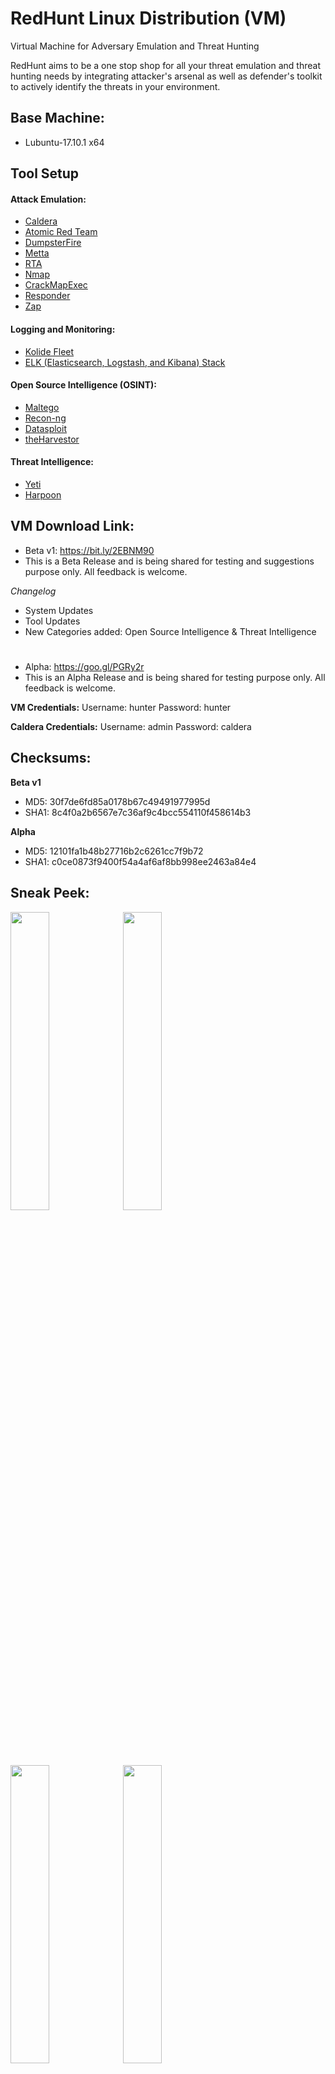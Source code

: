 # RedHunt Linux Distribution (VM)
Virtual Machine for Adversary Emulation and Threat Hunting

RedHunt aims to be a one stop shop for all your threat emulation and threat hunting needs by integrating attacker's arsenal as well as defender's toolkit to actively identify the threats in your environment.

## Base Machine: 
* Lubuntu-17.10.1 x64

## Tool Setup
#### Attack Emulation:
* [Caldera](https://github.com/mitre/caldera)
* [Atomic Red Team](https://github.com/redcanaryco/atomic-red-team)
* [DumpsterFire](https://github.com/TryCatchHCF/DumpsterFire)
* [Metta](https://github.com/uber-common/metta)
* [RTA](https://github.com/endgameinc/RTA)
* [Nmap](https://nmap.org/download.html)
* [CrackMapExec](https://github.com/byt3bl33d3r/CrackMapExec)
* [Responder](https://github.com/lgandx/Responder)
* [Zap](https://www.zaproxy.org/)

#### Logging and Monitoring:
* [Kolide Fleet](https://github.com/kolide/fleet)
* [ELK (Elasticsearch, Logstash, and Kibana) Stack](https://www.elastic.co/elk-stack)

#### Open Source Intelligence (OSINT):
* [Maltego](https://www.paterva.com/web7/buy/maltego-clients/maltego-ce.php)
* [Recon-ng](https://bitbucket.org/LaNMaSteR53/recon-ng)
* [Datasploit](https://github.com/DataSploit/datasploit)
* [theHarvestor](https://github.com/laramies/theHarvester)

#### Threat Intelligence:
* [Yeti](https://github.com/yeti-platform/yeti)
* [Harpoon](https://github.com/Te-k/harpoon)

## VM Download Link: 
* Beta v1: https://bit.ly/2EBNM90
* This is a Beta Release and is being shared for testing and suggestions purpose only. All feedback is welcome.

*Changelog*
* System Updates
* Tool Updates
* New Categories added: Open Source Intelligence & Threat Intelligence

#
* Alpha: https://goo.gl/PGRy2r
* This is an Alpha Release and is being shared for testing purpose only. All feedback is welcome.

**VM Credentials:**
Username: hunter
Password: hunter

**Caldera Credentials:**
Username: admin 
Password: caldera 

## Checksums: 
**Beta v1**
* MD5: 30f7de6fd85a0178b67c49491977995d
* SHA1: 8c4f0a2b6567e7c36af9c4bcc554110f458614b3

**Alpha**
* MD5: 12101fa1b48b27716b2c6261cc7f9b72
* SHA1: c0ce0873f9400f54a4af6af8bb998ee2463a84e4

## Sneak Peek:
<img src="https://github.com/redhuntlabs/RedHunt-OS/blob/master/Login.jpg" width="35%"> <img src="https://github.com/redhuntlabs/RedHunt-OS/blob/master/Caldera.jpg" width="35%"> <img src="https://github.com/redhuntlabs/RedHunt-OS/blob/master/Kolide.jpg" width="35%">
<img src="https://github.com/redhuntlabs/RedHunt-OS/blob/master/Yeti.jpg" width="35%">

## To-Do:
- [ ] Integrate Memory Forensics and Analysis Framework
- [x] Integrate Threat Intelligence Frameworks
- [x] Integrate OSINT Frameworks

## Twitter:
* https://twitter.com/redhuntlabs

## References:
* https://cyberwardog.blogspot.in/2017/02/setting-up-pentesting-i-mean-threat_98.html
* https://jordanpotti.com/2018/02/16/elk-osquery-kolide-fleet-love/
